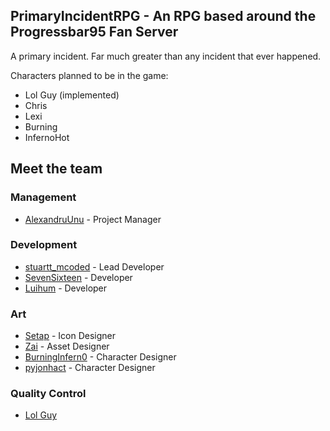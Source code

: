 ## PrimaryIncidentRPG - An RPG based around the Progressbar95 Fan Server

A primary incident. Far much greater than any incident that ever happened.

Characters planned to be in the game:
- Lol Guy (implemented)
- Chris
- Lexi
- Burning
- InfernoHot

## Meet the team
### Management
- [AlexandruUnu](https://github.com/AlexandruUnu/) - Project Manager
### Development
- [stuartt_mcoded](https://github.com/RealMCoded) - Lead Developer
- [SevenSixteen](https://github.com/poggers16) - Developer
- [Luihum](https://github.com/luihum) - Developer
### Art
- [Setap](https://github.com/setapdede) - Icon Designer
- [Zai](https://github.com/zai-tm/) - Asset Designer
- [BurningInfern0](https://github.com/BurningInfern0/) - Character Designer
- [pyjonhact](https://github.com/sandmiz/) - Character Designer
### Quality Control
- [Lol Guy](https://github.com/Lol6435Guy)
